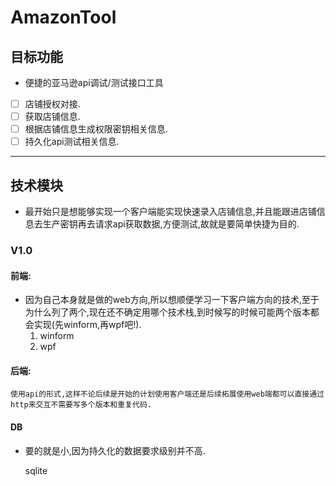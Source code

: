 # AmazonTool

## 目标功能
* 便捷的亚马逊api调试/测试接口工具

- [ ] 店铺授权对接.
- [ ] 获取店铺信息.
- [ ] 根据店铺信息生成权限密钥相关信息.
- [ ] 持久化api测试相关信息.

---


## 技术模块
* 最开始只是想能够实现一个客户端能实现快速录入店铺信息,并且能跟进店铺信息去生产密钥再去请求api获取数据,方便测试,故就是要简单快捷为目的.

### V1.0
#### 前端:
* 因为自己本身就是做的web方向,所以想顺便学习一下客户端方向的技术,至于为什么列了两个,现在还不确定用哪个技术栈,到时候写的时候可能两个版本都会实现(先winform,再wpf吧!).
    1. winform
    2. wpf
#### 后端:
    使用api的形式,这样不论后续是开始的计划使用客户端还是后续拓展使用web端都可以直接通过http来交互不需要写多个版本和重复代码.

#### DB
* 要的就是小,因为持久化的数据要求级别并不高.

    sqlite